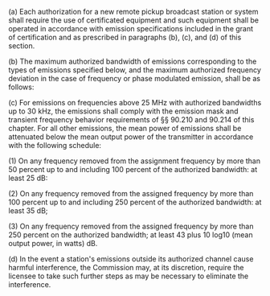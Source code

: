(a) Each authorization for a new remote pickup broadcast station or system shall require the use of certificated equipment and such equipment shall be operated in accordance with emission specifications included in the grant of certification and as prescribed in paragraphs (b), (c), and (d) of this section.

(b) The maximum authorized bandwidth of emissions corresponding to the types of emissions specified below, and the maximum authorized frequency deviation in the case of frequency or phase modulated emission, shall be as follows:
                        

(c) For emissions on frequencies above 25 MHz with authorized bandwidths up to 30 kHz, the emissions shall comply with the emission mask and transient frequency behavior requirements of §§ 90.210 and 90.214 of this chapter. For all other emissions, the mean power of emissions shall be attenuated below the mean output power of the transmitter in accordance with the following schedule:

(1) On any frequency removed from the assignment frequency by more than 50 percent up to and including 100 percent of the authorized bandwidth: at least 25 dB:

(2) On any frequency removed from the assigned frequency by more than 100 percent up to and including 250 percent of the authorized bandwidth: at least 35 dB;

(3) On any frequency removed from the assigned frequency by more than 250 percent on the authorized bandwidth; at least 43 plus 10 log10 (mean output power, in watts) dB.

(d) In the event a station's emissions outside its authorized channel cause harmful interference, the Commission may, at its discretion, require the licensee to take such further steps as may be necessary to eliminate the interference.
                        

